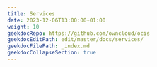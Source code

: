 ```yaml
---
title: Services
date: 2023-12-06T13:00:00+01:00
weight: 10
geekdocRepo: https://github.com/owncloud/ocis
geekdocEditPath: edit/master/docs/services/
geekdocFilePath: _index.md
geekdocCollapseSection: true
---
```

